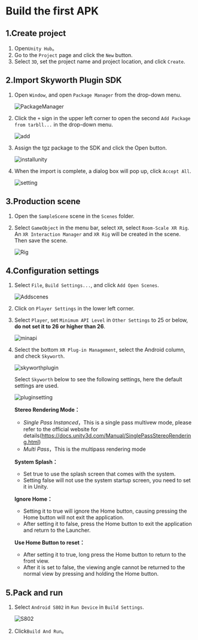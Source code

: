 <!--
 * @Author: xieminghui
 * @Date: 2021-11-11 10:08:59
 * @Description: Description
 * @LastEditors: xieminghui
 * @LastEditTime: 2021-12-13 09:43:04
 * @Copyright: Copyright 2020 Skyworth VR. All rights reserved.
-->
Build the first APK
====
## 1.Create project
1. Open`Unity Hub`。
2. Go to the `Project` page and click the `New` button.
3. Select `3D`, set the project name and project location, and click `Create`.
## 2.Import Skyworth Plugin SDK
1. Open `Window`, and open `Package Manager` from the drop-down menu.

    ![PackageManager](images/packagemanager.PNG)

2. Click the `+` sign in the upper left corner to open the second `Add Package from tarbll...` in the drop-down menu.

    ![add](images/packageadd.PNG)

3. Assign the tgz package to the SDK and click the Open button.

    ![installunity](images/xrpluginselect.png)

4. When the import is complete, a dialog box will pop up, click `Accept All`.

    ![setting](images/setting.png)

## 3.Production scene
1. Open the `SampleScene` scene in the `Scenes` folder.
2. Select `GameObject` in the menu bar, select `XR`, select `Room-Scale XR Rig`. An `XR Interaction Manager` and `XR Rig` will be created in the scene. Then save the scene.

    ![Rig](images/romscall.png)

## 4.Configuration settings
1. Select `File`, `Build Settings...`, and click `Add Open Scenes`.

    ![Addscenes](images/currentscens.png)

2. Click on `Player Settings` in the lower left corner.
3. Select `Player`, set `Minimum API Level` in `Other Settings` to 25 or below, **do not set it to 26 or higher than 26**.

    ![minapi](images/miniapi.png)

4. Select the bottom `XR Plug-in Management`, select the Android column, and check `Skyworth`.

    ![skyworthplugin](images/skyworthplugin.png)

    Select `Skyworth` below to see the following settings, here the default settings are used.

    ![pluginsetting](images/pluginsetting.png)

    **Stereo Rendering Mode：**
      - *Single Pass Instanced*，This is a single pass multivew mode, please refer to the official website for details(https://docs.unity3d.com/Manual/SinglePassStereoRendering.html)
      - *Multi Pass*，This is the multipass rendering mode

    **System Splash：**
      - Set true to use the splash screen that comes with the system.
      - Setting false will not use the system startup screen, you need to set it in Unity.

    **Ignore Home：**
      - Setting it to true will ignore the Home button, causing pressing the Home button will not exit the application.
      - After setting it to false, press the Home button to exit the application and return to the Launcher.

    **Use Home Button to reset：**
      - After setting it to true, long press the Home button to return to the front view.
      - After it is set to false, the viewing angle cannot be returned to the normal view by pressing and holding the Home button.

## 5.Pack and run
1. Select `Android S802` in `Run Device` in `Build Settings`.

    ![S802](images/S802.png)

2. Click`Build And Run`。
